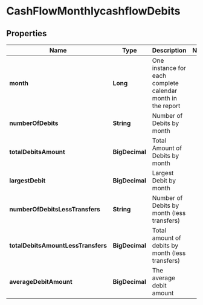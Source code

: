 

# CashFlowMonthlycashflowDebits


## Properties

| Name | Type | Description | Notes |
|------------ | ------------- | ------------- | -------------|
|**month** | **Long** | One instance for each complete calendar month in the report |  |
|**numberOfDebits** | **String** | Number of Debits by month |  |
|**totalDebitsAmount** | **BigDecimal** | Total Amount of Debits by month |  |
|**largestDebit** | **BigDecimal** | Largest Debit by month |  |
|**numberOfDebitsLessTransfers** | **String** | Number of Debits by month (less transfers) |  |
|**totalDebitsAmountLessTransfers** | **BigDecimal** | Total amount of debits by month (less transfers) |  |
|**averageDebitAmount** | **BigDecimal** | The average debit amount |  |



